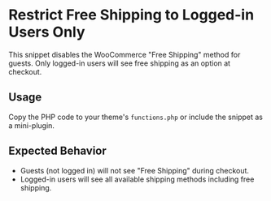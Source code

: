 # Restrict Free Shipping to Logged-in Users Only

This snippet disables the WooCommerce "Free Shipping" method for guests.
Only logged-in users will see free shipping as an option at checkout.

## Usage

Copy the PHP code to your theme's `functions.php` or include the snippet as a mini-plugin.

## Expected Behavior

- Guests (not logged in) will not see "Free Shipping" during checkout.
- Logged-in users will see all available shipping methods including free shipping.
